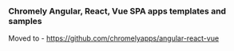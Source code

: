 ### Chromely Angular, React, Vue SPA apps templates and samples
Moved to - https://github.com/chromelyapps/angular-react-vue
